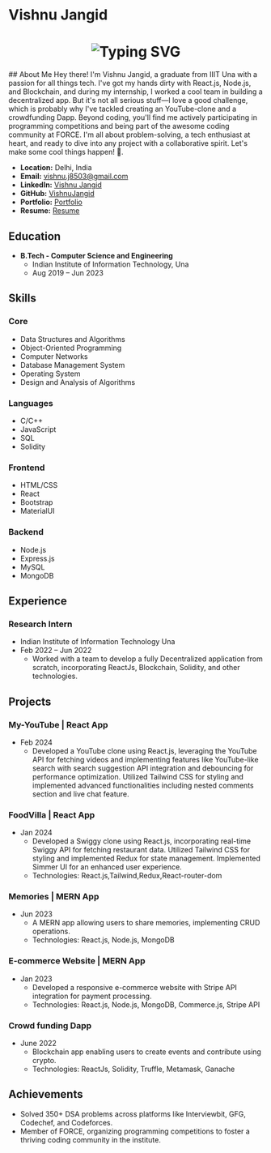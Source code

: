 # Vishnu Jangid
<h1 align='center'>
<img src="https://readme-typing-svg.demolab.com?font=Fira+Code&weight=600&size=22&pause=1000&color=3F00F7&random=false&width=535&lines=%E2%9C%A8+Hey%2C+I'm+Vishnu.+You+are+Welcome!+%F0%9F%8C%9F" alt="Typing SVG" />
</h1>
## About Me
Hey there! I'm Vishnu Jangid, a graduate from IIIT Una with a passion for all things tech. I've got my hands dirty with React.js, Node.js, and Blockchain, and during my internship, I worked a cool team in building a decentralized app.
But it's not all serious stuff—I love a good challenge, which is probably why I've tackled creating an YouTube-clone and a crowdfunding Dapp. Beyond coding, you'll find me actively participating in programming competitions and being part of the awesome coding community at FORCE.
I'm all about problem-solving, a tech enthusiast at heart, and ready to dive into any project with a collaborative spirit. Let's make some cool things happen! 🚀.

- **Location:** Delhi, India
- **Email:** vishnu.j8503@gmail.com
- **LinkedIn:** [Vishnu Jangid](https://www.linkedin.com/in/vishnu-jangid-468274218)
- **GitHub:** [VishnuJangid](https://github.com/Vis01)
- **Portfolio:** [ Portfolio](https://vishnujangidportfolio.netlify.app/)
- **Resume:** [Resume](https://bit.ly/VishnuJangidResume)

## Education
- **B.Tech - Computer Science and Engineering**
  - Indian Institute of Information Technology, Una
  - Aug 2019 – Jun 2023

## Skills
### Core
- Data Structures and Algorithms
- Object-Oriented Programming
- Computer Networks
- Database Management System
- Operating System
- Design and Analysis of Algorithms

### Languages
- C/C++
- JavaScript
- SQL
- Solidity

### Frontend
- HTML/CSS
- React
- Bootstrap
- MaterialUI

### Backend
- Node.js
- Express.js
- MySQL
- MongoDB

## Experience
### Research Intern
- Indian Institute of Information Technology Una
- Feb 2022 – Jun 2022
  - Worked with a team to develop a fully Decentralized application from scratch, incorporating ReactJs, Blockchain, Solidity, and other technologies.
  
## Projects
### My-YouTube | React App
- Feb 2024
  - Developed a YouTube clone using React.js, leveraging the YouTube API for fetching videos and implementing features like YouTube-like search with search suggestion API integration and debouncing for performance optimization. Utilized Tailwind CSS for styling and implemented advanced functionalities including nested comments section and live chat feature.

 ### FoodVilla | React App
- Jan 2024
  - Developed a Swiggy clone using React.js, incorporating real-time Swiggy API for fetching restaurant data. Utilized Tailwind CSS for styling and implemented Redux for state management. Implemented Simmer UI for an enhanced user experience.
  - Technologies: React.js,Tailwind,Redux,React-router-dom

### Memories | MERN App
- Jun 2023
  - A MERN app allowing users to share memories, implementing CRUD operations.
  - Technologies: React.js, Node.js, MongoDB
  
### E-commerce Website | MERN App
- Jan 2023
  - Developed a responsive e-commerce website with Stripe API integration for payment processing.
  - Technologies: React.js, Node.js, MongoDB, Commerce.js, Stripe API
  
### Crowd funding Dapp
- June 2022
  - Blockchain app enabling users to create events and contribute using crypto.
  - Technologies: ReactJs, Solidity, Truffle, Metamask, Ganache

## Achievements
- Solved 350+ DSA problems across platforms like Interviewbit, GFG, Codechef, and Codeforces.
- Member of FORCE, organizing programming competitions to foster a thriving coding community in the institute.
